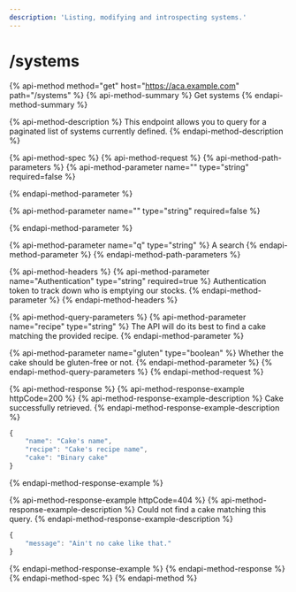 ```yaml
---
description: 'Listing, modifying and introspecting systems.'
---
```


# /systems

{% api-method method="get" host="https://aca.example.com" path="/systems" %}
{% api-method-summary %}
Get systems
{% endapi-method-summary %}

{% api-method-description %}
This endpoint allows you to query for a paginated list of systems currently defined.
{% endapi-method-description %}

{% api-method-spec %}
{% api-method-request %}
{% api-method-path-parameters %}
{% api-method-parameter name="" type="string" required=false %}

{% endapi-method-parameter %}

{% api-method-parameter name="" type="string" required=false %}

{% endapi-method-parameter %}

{% api-method-parameter name="q" type="string" %}
A search
{% endapi-method-parameter %}
{% endapi-method-path-parameters %}

{% api-method-headers %}
{% api-method-parameter name="Authentication" type="string" required=true %}
Authentication token to track down who is emptying our stocks.
{% endapi-method-parameter %}
{% endapi-method-headers %}

{% api-method-query-parameters %}
{% api-method-parameter name="recipe" type="string" %}
The API will do its best to find a cake matching the provided recipe.
{% endapi-method-parameter %}

{% api-method-parameter name="gluten" type="boolean" %}
Whether the cake should be gluten-free or not.
{% endapi-method-parameter %}
{% endapi-method-query-parameters %}
{% endapi-method-request %}

{% api-method-response %}
{% api-method-response-example httpCode=200 %}
{% api-method-response-example-description %}
Cake successfully retrieved.
{% endapi-method-response-example-description %}

```javascript
{
    "name": "Cake's name",
    "recipe": "Cake's recipe name",
    "cake": "Binary cake"
}
```
{% endapi-method-response-example %}

{% api-method-response-example httpCode=404 %}
{% api-method-response-example-description %}
Could not find a cake matching this query.
{% endapi-method-response-example-description %}

```javascript
{
    "message": "Ain't no cake like that."
}
```
{% endapi-method-response-example %}
{% endapi-method-response %}
{% endapi-method-spec %}
{% endapi-method %}



